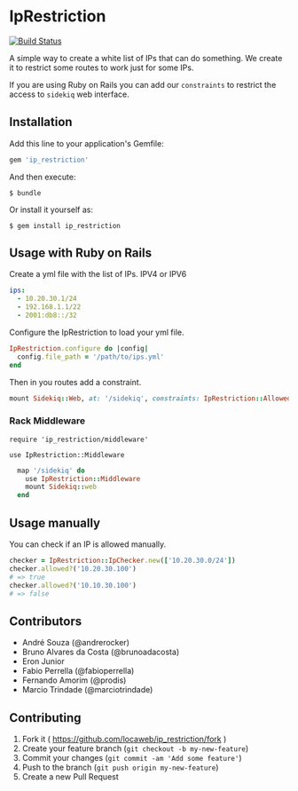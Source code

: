 # IpRestriction

[![Build Status](https://travis-ci.org/locaweb/ip_restriction.svg?branch=master)](https://travis-ci.org/locaweb/ip_restriction)

A simple way to create a white list of IPs that can do something. We create it to restrict some routes to work just for some IPs.

If you are using Ruby on Rails you can add our `constraints` to restrict the access to `sidekiq` web interface.

## Installation

Add this line to your application's Gemfile:

```ruby
gem 'ip_restriction'
```

And then execute:

    $ bundle

Or install it yourself as:

    $ gem install ip_restriction

## Usage with Ruby on Rails

Create a yml file with the list of IPs. IPV4 or IPV6
```yaml
ips:
  - 10.20.30.1/24
  - 192.168.1.1/22
  - 2001:db8::/32
```

Configure the IpRestriction to load your yml file.
```ruby
IpRestriction.configure do |config|
  config.file_path = '/path/to/ips.yml'
end
```
Then in you routes add a constraint.
```ruby
mount Sidekiq::Web, at: '/sidekiq', constraints: IpRestriction::AllowedIpsConstraint.new
```

### Rack Middleware
`require 'ip_restriction/middleware'`

`use IpRestriction::Middleware`

```ruby
  map '/sidekiq' do
    use IpRestriction::Middleware
    mount Sidekiq::web
  end
```

## Usage manually

You can check if an IP is allowed manually.
```ruby
checker = IpRestriction::IpChecker.new(['10.20.30.0/24'])
checker.allowed?('10.20.30.100')
# => true
checker.allowed?('10.10.30.100')
# => false
```

## Contributors

* André Souza (@andrerocker)
* Bruno Alvares da Costa (@brunoadacosta)
* Eron Junior
* Fabio Perrella (@fabioperrella)
* Fernando Amorim (@prodis)
* Marcio Trindade (@marciotrindade)

## Contributing

1. Fork it ( https://github.com/locaweb/ip_restriction/fork )
2. Create your feature branch (`git checkout -b my-new-feature`)
3. Commit your changes (`git commit -am 'Add some feature'`)
4. Push to the branch (`git push origin my-new-feature`)
5. Create a new Pull Request
